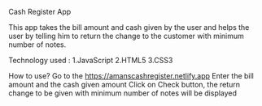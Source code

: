 Cash Register App

This app takes the bill amount and cash given by the user and helps the user by telling him to return the change to the customer with minimum number of notes.

Technology used :
1.JavaScript 2.HTML5 3.CSS3

How to use?
Go to the https://amanscashregister.netlify.app
Enter the bill amount and the cash given amount
Click on Check button, the return change to be given with minimum number of notes will be displayed
